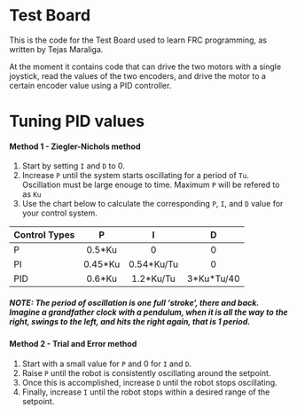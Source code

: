 # Test Board
This is the code for the Test Board used to learn FRC programming, as written by Tejas Maraliga.

At the moment it contains code that can drive the two motors with a single joystick, read the values of the two encoders, and drive the motor to a certain encoder value using a PID controller.

# Tuning PID values

#### Method 1 - Ziegler-Nichols method

1. Start by setting `I` and `D` to 0.
2. Increase `P` until the system starts oscillating for a period of `Tu`. Oscillation must be large enouge to time. Maximum `P` will be refered to as `Ku`
3. Use the chart below to calculate the corresponding `P`, `I`, and `D` value for your control system.

|Control Types|    P   |      I    |      D     |
|:------------|:------:|:---------:|:----------:|
|P            |0.5\*Ku |     0     |      0     |
|PI           |0.45\*Ku|0.54\*Ku/Tu|      0     |
|PID          |0.6\*Ku |1.2\*Ku/Tu |3\*Ku\*Tu/40|

##### NOTE: The period of oscillation is one full ‘stroke’, there and back. Imagine a grandfather clock with a pendulum, when it is all the way to the right, swings to the left, and hits the right again, that is 1 period.

#### Method 2 - Trial and Error method

1. Start with a small value for `P` and 0 for `I` and `D`.
2. Raise `P` until the robot is consistently oscillating around the setpoint.
3. Once this is accomplished, increase `D` until the robot stops oscillating.
4. Finally, increase `I` until the robot stops within a desired range of the setpoint.
